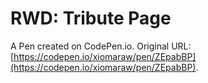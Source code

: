 # RWD: Tribute Page

A Pen created on CodePen.io. Original URL: [https://codepen.io/xiomaraw/pen/ZEpabBP](https://codepen.io/xiomaraw/pen/ZEpabBP).


